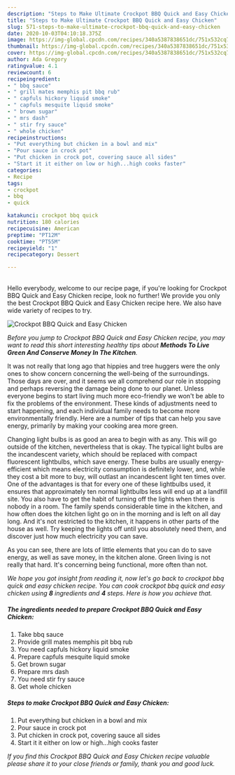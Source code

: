 ```yaml
---
description: "Steps to Make Ultimate Crockpot BBQ Quick and Easy Chicken"
title: "Steps to Make Ultimate Crockpot BBQ Quick and Easy Chicken"
slug: 571-steps-to-make-ultimate-crockpot-bbq-quick-and-easy-chicken
date: 2020-10-03T04:10:18.375Z
image: https://img-global.cpcdn.com/recipes/340a5387838651dc/751x532cq70/crockpot-bbq-quick-and-easy-chicken-recipe-main-photo.jpg
thumbnail: https://img-global.cpcdn.com/recipes/340a5387838651dc/751x532cq70/crockpot-bbq-quick-and-easy-chicken-recipe-main-photo.jpg
cover: https://img-global.cpcdn.com/recipes/340a5387838651dc/751x532cq70/crockpot-bbq-quick-and-easy-chicken-recipe-main-photo.jpg
author: Ada Gregory
ratingvalue: 4.1
reviewcount: 6
recipeingredient:
- " bbq sauce"
- " grill mates memphis pit bbq rub"
- " capfuls hickory liquid smoke"
- " capfuls mesquite liquid smoke"
- " brown sugar"
- " mrs dash"
- " stir fry sauce"
- " whole chicken"
recipeinstructions:
- "Put everything but chicken in a bowl and mix"
- "Pour sauce in crock pot"
- "Put chicken in crock pot, covering sauce all sides"
- "Start it it either on low or high...high cooks faster"
categories:
- Recipe
tags:
- crockpot
- bbq
- quick

katakunci: crockpot bbq quick 
nutrition: 180 calories
recipecuisine: American
preptime: "PT12M"
cooktime: "PT55M"
recipeyield: "1"
recipecategory: Dessert

---
```

<br>
Hello everybody, welcome to our recipe page, if you're looking for Crockpot BBQ Quick and Easy Chicken recipe, look no further! We provide you only the best Crockpot BBQ Quick and Easy Chicken recipe here. We also have wide variety of recipes to try.
<br>


![Crockpot BBQ Quick and Easy Chicken](https://img-global.cpcdn.com/recipes/340a5387838651dc/751x532cq70/crockpot-bbq-quick-and-easy-chicken-recipe-main-photo.jpg)

<i>Before you jump to Crockpot BBQ Quick and Easy Chicken recipe, you may want to read this short interesting healthy tips about 
<strong>Methods To Live Green And Conserve Money In The Kitchen</strong>.</i>
</br>

It was not really that long ago that hippies and tree huggers were the only ones to show concern concerning the well-being of the surroundings. Those days are over, and it seems we all comprehend our role in stopping and perhaps reversing the damage being done to our planet. Unless everyone begins to start living much more eco-friendly we won't be able to fix the problems of the environment. These kinds of adjustments need to start happening, and each individual family needs to become more environmentally friendly. Here are a number of tips that can help you save energy, primarily by making your cooking area more green.

Changing light bulbs is as good an area to begin with as any. This will go outside of the kitchen, nevertheless that is okay. The typical light bulbs are the incandescent variety, which should be replaced with compact fluorescent lightbulbs, which save energy. These bulbs are usually energy-efficient which means electricity consumption is definitely lower, and, while they cost a bit more to buy, will outlast an incandescent light ten times over. One of the advantages is that for every one of these lightbulbs used, it ensures that approximately ten normal lightbulbs less will end up at a landfill site. You also have to get the habit of turning off the lights when there is nobody in a room. The family spends considerable time in the kitchen, and how often does the kitchen light go on in the morning and is left on all day long. And it's not restricted to the kitchen, it happens in other parts of the house as well. Try keeping the lights off until you absolutely need them, and discover just how much electricity you can save.

As you can see, there are lots of little elements that you can do to save energy, as well as save money, in the kitchen alone. Green living is not really that hard. It's concerning being functional, more often than not.


<i>We hope you got insight from reading it, now let's go back to crockpot bbq quick and easy chicken recipe. You can cook crockpot bbq quick and easy chicken using <strong>8</strong> ingredients and <strong>4</strong> steps. Here is how you achieve that.
</i>

##### The ingredients needed to prepare Crockpot BBQ Quick and Easy Chicken:

1. Take  bbq sauce
1. Provide  grill mates memphis pit bbq rub
1. You need  capfuls hickory liquid smoke
1. Prepare  capfuls mesquite liquid smoke
1. Get  brown sugar
1. Prepare  mrs dash
1. You need  stir fry sauce
1. Get  whole chicken


##### Steps to make Crockpot BBQ Quick and Easy Chicken:

1. Put everything but chicken in a bowl and mix
1. Pour sauce in crock pot
1. Put chicken in crock pot, covering sauce all sides
1. Start it it either on low or high...high cooks faster


<i>If you find this Crockpot BBQ Quick and Easy Chicken recipe valuable please share it to your close friends or family, thank you and good luck.</i>
